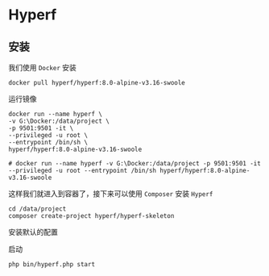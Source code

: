 # Hyperf

## 安装

我们使用 `Docker` 安装

```shell
docker pull hyperf/hyperf:8.0-alpine-v3.16-swoole
```

运行镜像

```shell
docker run --name hyperf \
-v G:\Docker:/data/project \
-p 9501:9501 -it \
--privileged -u root \
--entrypoint /bin/sh \
hyperf/hyperf:8.0-alpine-v3.16-swoole

# docker run --name hyperf -v G:\Docker:/data/project -p 9501:9501 -it --privileged -u root --entrypoint /bin/sh hyperf/hyperf:8.0-alpine-v3.16-swoole
```

这样我们就进入到容器了，接下来可以使用 `Composer` 安装 `Hyperf`

```shell
cd /data/project
composer create-project hyperf/hyperf-skeleton
```

安装默认的配置

启动

```shell
php bin/hyperf.php start
```

